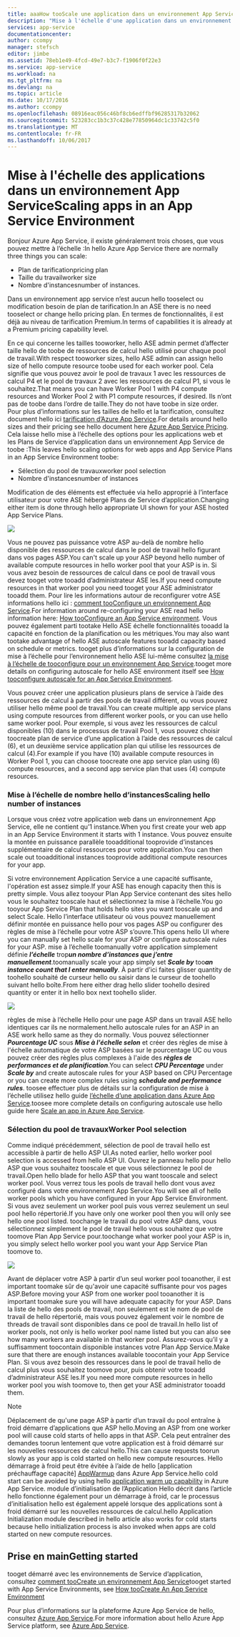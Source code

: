 ```yaml
---
title: aaaHow tooScale une application dans un environnement App Service
description: "Mise à l'échelle d'une application dans un environnement App Service"
services: app-service
documentationcenter: 
author: ccompy
manager: stefsch
editor: jimbe
ms.assetid: 78eb1e49-4fcd-49e7-b3c7-f1906f0f22e3
ms.service: app-service
ms.workload: na
ms.tgt_pltfrm: na
ms.devlang: na
ms.topic: article
ms.date: 10/17/2016
ms.author: ccompy
ms.openlocfilehash: 08916eac056c46bf8cb6edffbf96285317b32062
ms.sourcegitcommit: 523283cc1b3c37c428e77850964dc1c33742c5f0
ms.translationtype: MT
ms.contentlocale: fr-FR
ms.lasthandoff: 10/06/2017
---
```

# <a name="scaling-apps-in-an-app-service-environment"></a><span data-ttu-id="329fe-103">Mise à l'échelle des applications dans un environnement App Service</span><span class="sxs-lookup"><span data-stu-id="329fe-103">Scaling apps in an App Service Environment</span></span>
<span data-ttu-id="329fe-104">Bonjour Azure App Service, il existe généralement trois choses, que vous pouvez mettre à l’échelle :</span><span class="sxs-lookup"><span data-stu-id="329fe-104">In hello Azure App Service there are normally three things you can scale:</span></span>

* <span data-ttu-id="329fe-105">Plan de tarification</span><span class="sxs-lookup"><span data-stu-id="329fe-105">pricing plan</span></span>
* <span data-ttu-id="329fe-106">Taille du travail</span><span class="sxs-lookup"><span data-stu-id="329fe-106">worker size</span></span> 
* <span data-ttu-id="329fe-107">Nombre d'instances</span><span class="sxs-lookup"><span data-stu-id="329fe-107">number of instances.</span></span>

<span data-ttu-id="329fe-108">Dans un environnement app service n’est aucun hello tooselect ou modification besoin de plan de tarification.</span><span class="sxs-lookup"><span data-stu-id="329fe-108">In an ASE there is no need tooselect or change hello pricing plan.</span></span>  <span data-ttu-id="329fe-109">En termes de fonctionnalités, il est déjà au niveau de tarification Premium.</span><span class="sxs-lookup"><span data-stu-id="329fe-109">In terms of capabilities it is already at a Premium pricing capability level.</span></span>  

<span data-ttu-id="329fe-110">En ce qui concerne les tailles tooworker, hello ASE admin permet d’affecter taille hello de toobe de ressources de calcul hello utilisé pour chaque pool de travail.</span><span class="sxs-lookup"><span data-stu-id="329fe-110">With respect tooworker sizes, hello ASE admin can assign hello size of hello compute resource toobe used for each worker pool.</span></span>  <span data-ttu-id="329fe-111">Cela signifie que vous pouvez avoir le pool de travaux 1 avec les ressources de calcul P4 et le pool de travaux 2 avec les ressources de calcul P1, si vous le souhaitez.</span><span class="sxs-lookup"><span data-stu-id="329fe-111">That means you can have Worker Pool 1 with P4 compute resources and Worker Pool 2 with P1 compute resources, if desired.</span></span>  <span data-ttu-id="329fe-112">Ils n’ont pas de toobe dans l’ordre de taille.</span><span class="sxs-lookup"><span data-stu-id="329fe-112">They do not have toobe in size order.</span></span>  <span data-ttu-id="329fe-113">Pour plus d’informations sur les tailles de hello et la tarification, consultez document hello ici [tarification d’Azure App Service][AppServicePricing].</span><span class="sxs-lookup"><span data-stu-id="329fe-113">For details around hello sizes and their pricing see hello document here [Azure App Service Pricing][AppServicePricing].</span></span>  <span data-ttu-id="329fe-114">Cela laisse hello mise à l’échelle des options pour les applications web et les Plans de Service d’application dans un environnement App Service de toobe :</span><span class="sxs-lookup"><span data-stu-id="329fe-114">This leaves hello scaling options for web apps and App Service Plans in an App Service Environment toobe:</span></span>

* <span data-ttu-id="329fe-115">Sélection du pool de travaux</span><span class="sxs-lookup"><span data-stu-id="329fe-115">worker pool selection</span></span>
* <span data-ttu-id="329fe-116">Nombre d'instances</span><span class="sxs-lookup"><span data-stu-id="329fe-116">number of instances</span></span>

<span data-ttu-id="329fe-117">Modification de des éléments est effectuée via hello approprié à l’interface utilisateur pour votre ASE hébergé Plans de Service d’application.</span><span class="sxs-lookup"><span data-stu-id="329fe-117">Changing either item is done through hello appropriate UI shown for your ASE hosted App Service Plans.</span></span>  

![][1]

<span data-ttu-id="329fe-118">Vous ne pouvez pas puissance votre ASP au-delà de nombre hello disponible des ressources de calcul dans le pool de travail hello figurant dans vos pages ASP.</span><span class="sxs-lookup"><span data-stu-id="329fe-118">You can't scale up your ASP beyond hello number of available compute resources in hello worker pool that your ASP is in.</span></span>  <span data-ttu-id="329fe-119">Si vous avez besoin de ressources de calcul dans ce pool de travail vous devez tooget votre tooadd d’administrateur ASE les.</span><span class="sxs-lookup"><span data-stu-id="329fe-119">If you need compute resources in that worker pool you need tooget your ASE administrator tooadd them.</span></span>  <span data-ttu-id="329fe-120">Pour lire les informations autour de reconfigurer votre ASE informations hello ici : [comment tooConfigure un environnement App Service][HowtoConfigureASE].</span><span class="sxs-lookup"><span data-stu-id="329fe-120">For information around re-configuring your ASE read hello information here: [How tooConfigure an App Service environment][HowtoConfigureASE].</span></span>  <span data-ttu-id="329fe-121">Vous pouvez également parti tootake Hello ASE échelle fonctionnalités tooadd la capacité en fonction de la planification ou les métriques.</span><span class="sxs-lookup"><span data-stu-id="329fe-121">You may also want tootake advantage of hello ASE autoscale features tooadd capacity based on schedule or metrics.</span></span>  <span data-ttu-id="329fe-122">tooget plus d’informations sur la configuration de mise à l’échelle pour l’environnement hello ASE lui-même consultez [la mise à l’échelle de tooconfigure pour un environnement App Service][ASEAutoscale].</span><span class="sxs-lookup"><span data-stu-id="329fe-122">tooget more details on configuring autoscale for hello ASE environment itself see [How tooconfigure autoscale for an App Service Environment][ASEAutoscale].</span></span>

<span data-ttu-id="329fe-123">Vous pouvez créer une application plusieurs plans de service à l’aide des ressources de calcul à partir des pools de travail différent, ou vous pouvez utiliser hello même pool de travail.</span><span class="sxs-lookup"><span data-stu-id="329fe-123">You can create multiple app service plans using compute resources from different worker pools, or you can use hello same worker pool.</span></span>  <span data-ttu-id="329fe-124">Pour exemple, si vous avez les ressources de calcul disponibles (10) dans le processus de travail Pool 1, vous pouvez choisir toocreate plan de service d’une application à l’aide des ressources de calcul (6), et un deuxième service application plan qui utilise les ressources de calcul (4).</span><span class="sxs-lookup"><span data-stu-id="329fe-124">For example if you have (10) available compute resources in Worker Pool 1, you can choose toocreate one app service plan using (6) compute resources, and a second app service plan that uses (4) compute resources.</span></span>

### <a name="scaling-hello-number-of-instances"></a><span data-ttu-id="329fe-125">Mise à l’échelle de nombre hello d’instances</span><span class="sxs-lookup"><span data-stu-id="329fe-125">Scaling hello number of instances</span></span>
<span data-ttu-id="329fe-126">Lorsque vous créez votre application web dans un environnement App Service, elle ne contient qu’1 instance.</span><span class="sxs-lookup"><span data-stu-id="329fe-126">When you first create your web app in an App Service Environment it starts with 1 instance.</span></span>  <span data-ttu-id="329fe-127">Vous pouvez ensuite la montée en puissance parallèle tooadditional tooprovide d’instances supplémentaire de calcul ressources pour votre application.</span><span class="sxs-lookup"><span data-stu-id="329fe-127">You can then scale out tooadditional instances tooprovide additional compute resources for your app.</span></span>   

<span data-ttu-id="329fe-128">Si votre environnement Application Service a une capacité suffisante, l'opération est assez simple.</span><span class="sxs-lookup"><span data-stu-id="329fe-128">If your ASE has enough capacity then this is pretty simple.</span></span>  <span data-ttu-id="329fe-129">Vous allez tooyour Plan App Service contenant des sites hello vous le souhaitez tooscale haut et sélectionnez la mise à l’échelle.</span><span class="sxs-lookup"><span data-stu-id="329fe-129">You go tooyour App Service Plan that holds hello sites you want tooscale up and select Scale.</span></span>  <span data-ttu-id="329fe-130">Hello l’interface utilisateur où vous pouvez manuellement définir montée en puissance hello pour vos pages ASP ou configurer des règles de mise à l’échelle pour votre ASP s’ouvre.</span><span class="sxs-lookup"><span data-stu-id="329fe-130">This opens hello UI where you can manually set hello scale for your ASP or configure autoscale rules for your ASP.</span></span>  <span data-ttu-id="329fe-131">mise à l’échelle toomanually votre application simplement définie ***l’échelle*** trop***un nombre d’instances que j’entre manuellement***.</span><span class="sxs-lookup"><span data-stu-id="329fe-131">toomanually scale your app simply set ***Scale by*** too***an instance count that I enter manually***.</span></span>  <span data-ttu-id="329fe-132">À partir d’ici faites glisser quantity de toohello souhaité de curseur hello ou saisir dans le curseur de toohello suivant hello boîte.</span><span class="sxs-lookup"><span data-stu-id="329fe-132">From here either drag hello slider toohello desired quantity or enter it in hello box next toohello slider.</span></span>  

![][2] 

<span data-ttu-id="329fe-133">règles de mise à l’échelle Hello pour une page ASP dans un travail ASE hello identiques car ils ne normalement.</span><span class="sxs-lookup"><span data-stu-id="329fe-133">hello autoscale rules for an ASP in an ASE work hello same as they do normally.</span></span>  <span data-ttu-id="329fe-134">Vous pouvez sélectionner ***Pourcentage UC*** sous ***Mise à l'échelle selon*** et créer des règles de mise à l'échelle automatique de votre ASP basées sur le pourcentage UC ou vous pouvez créer des règles plus complexes à l'aide des ***règles de performances et de planification***.</span><span class="sxs-lookup"><span data-stu-id="329fe-134">You can select ***CPU Percentage*** under ***Scale by*** and create autoscale rules for your ASP based on CPU Percentage or you can create more complex rules using ***schedule and performance rules***.</span></span>  <span data-ttu-id="329fe-135">toosee effectuer plus de détails sur la configuration de mise à l’échelle utilisez hello guide [l’échelle d’une application dans Azure App Service][AppScale].</span><span class="sxs-lookup"><span data-stu-id="329fe-135">toosee more complete details on configuring autoscale use hello guide here [Scale an app in Azure App Service][AppScale].</span></span> 

### <a name="worker-pool-selection"></a><span data-ttu-id="329fe-136">Sélection du pool de travaux</span><span class="sxs-lookup"><span data-stu-id="329fe-136">Worker Pool selection</span></span>
<span data-ttu-id="329fe-137">Comme indiqué précédemment, sélection de pool de travail hello est accessible à partir de hello ASP UI.</span><span class="sxs-lookup"><span data-stu-id="329fe-137">As noted earlier, hello worker pool selection is accessed from hello ASP UI.</span></span>  <span data-ttu-id="329fe-138">Ouvrez le panneau hello pour hello ASP que vous souhaitez tooscale et que vous sélectionnez le pool de travail.</span><span class="sxs-lookup"><span data-stu-id="329fe-138">Open hello blade for hello ASP that you want tooscale and select worker pool.</span></span>  <span data-ttu-id="329fe-139">Vous verrez tous les pools de travail hello dont vous avez configuré dans votre environnement App Service.</span><span class="sxs-lookup"><span data-stu-id="329fe-139">You will see all of hello worker pools which you have configured in your App Service Environment.</span></span>  <span data-ttu-id="329fe-140">Si vous avez seulement un worker pool puis vous verrez seulement un seul pool hello répertorié.</span><span class="sxs-lookup"><span data-stu-id="329fe-140">If you have only one worker pool then you will only see hello one pool listed.</span></span>  <span data-ttu-id="329fe-141">toochange le travail du pool votre ASP dans, vous sélectionnez simplement le pool de travail hello vous souhaitez que votre toomove Plan App Service pour.</span><span class="sxs-lookup"><span data-stu-id="329fe-141">toochange what worker pool your ASP is in, you simply select hello worker pool you want your App Service Plan toomove to.</span></span>  

![][3]

<span data-ttu-id="329fe-142">Avant de déplacer votre ASP à partir d’un seul worker pool tooanother, il est important toomake sûr de qu'avoir une capacité suffisante pour vos pages ASP.</span><span class="sxs-lookup"><span data-stu-id="329fe-142">Before moving your ASP from one worker pool tooanother it is important toomake sure you will have adequate capacity for your ASP.</span></span>  <span data-ttu-id="329fe-143">Dans la liste de hello des pools de travail, non seulement est le nom de pool de travail de hello répertorié, mais vous pouvez également voir le nombre de threads de travail sont disponibles dans ce pool de travail.</span><span class="sxs-lookup"><span data-stu-id="329fe-143">In hello list of worker pools, not only is hello worker pool name listed but you can also see how many workers are available in that worker pool.</span></span>  <span data-ttu-id="329fe-144">Assurez-vous qu’il y a suffisamment toocontain disponible instances votre Plan App Service.</span><span class="sxs-lookup"><span data-stu-id="329fe-144">Make sure that there are enough instances available toocontain your App Service Plan.</span></span>  <span data-ttu-id="329fe-145">Si vous avez besoin des ressources dans le pool de travail hello de calcul plus vous souhaitez toomove pour, puis obtenir votre tooadd d’administrateur ASE les.</span><span class="sxs-lookup"><span data-stu-id="329fe-145">If you need more compute resources in hello worker pool you wish toomove to, then get your ASE administrator tooadd them.</span></span>  

> [!NOTE]
> <span data-ttu-id="329fe-146">Déplacement de qu'une page ASP à partir d’un travail du pool entraîne à froid démarre d’applications que ASP hello.</span><span class="sxs-lookup"><span data-stu-id="329fe-146">Moving an ASP from one worker pool will cause cold starts of hello apps in that ASP.</span></span>  <span data-ttu-id="329fe-147">Cela peut entraîner des demandes toorun lentement que votre application est à froid démarré sur les nouvelles ressources de calcul hello.</span><span class="sxs-lookup"><span data-stu-id="329fe-147">This can cause requests toorun slowly as your app is cold started on hello new compute resources.</span></span>  <span data-ttu-id="329fe-148">Hello démarrage à froid peut être évitée à l’aide de hello [application préchauffage capacité] [ AppWarmup] dans Azure App Service.</span><span class="sxs-lookup"><span data-stu-id="329fe-148">hello cold start can be avoided by using hello [application warm up capability][AppWarmup] in Azure App Service.</span></span>  <span data-ttu-id="329fe-149">module d’initialisation de l’Application Hello décrit dans l’article hello fonctionne également pour un démarrage à froid, car le processus d’initialisation hello est également appelé lorsque des applications sont à froid démarré sur les nouvelles ressources de calcul.</span><span class="sxs-lookup"><span data-stu-id="329fe-149">hello Application Initialization module described in hello article also works for cold starts because hello initialization process is also invoked when apps are cold started on new compute resources.</span></span> 
> 
> 

## <a name="getting-started"></a><span data-ttu-id="329fe-150">Prise en main</span><span class="sxs-lookup"><span data-stu-id="329fe-150">Getting started</span></span>
<span data-ttu-id="329fe-151">tooget démarré avec les environnements de Service d’application, consultez [comment tooCreate un environnement App Service][HowtoCreateASE]</span><span class="sxs-lookup"><span data-stu-id="329fe-151">tooget started with App Service Environments, see [How tooCreate An App Service Environment][HowtoCreateASE]</span></span>

<span data-ttu-id="329fe-152">Pour plus d’informations sur la plateforme Azure App Service de hello, consultez [Azure App Service][AzureAppService].</span><span class="sxs-lookup"><span data-stu-id="329fe-152">For more information about hello Azure App Service platform, see [Azure App Service][AzureAppService].</span></span>

<!--Image references-->
[1]: ./media/app-service-web-scale-a-web-app-in-an-app-service-environment/aseappscale-aspblade.png
[2]: ./media/app-service-web-scale-a-web-app-in-an-app-service-environment/aseappscale-manualscale.png
[3]: ./media/app-service-web-scale-a-web-app-in-an-app-service-environment/aseappscale-sizescale.png

<!--Links-->
[WhatisASE]: http://azure.microsoft.com/documentation/articles/app-service-app-service-environment-intro/
[ScaleWebapp]: http://azure.microsoft.com/documentation/articles/web-sites-scale/
[HowtoCreateASE]: http://azure.microsoft.com/documentation/articles/app-service-web-how-to-create-an-app-service-environment/
[HowtoConfigureASE]: http://azure.microsoft.com/documentation/articles/app-service-web-configure-an-app-service-environment/
[CreateWebappinASE]: http://azure.microsoft.com/documentation/articles/app-service-web-how-to-create-a-web-app-in-an-ase/
[Appserviceplans]: http://azure.microsoft.com/documentation/articles/azure-web-sites-web-hosting-plans-in-depth-overview/
[AppServicePricing]: http://azure.microsoft.com/pricing/details/app-service/ 
[AzureAppService]: http://azure.microsoft.com/documentation/articles/app-service-value-prop-what-is/
[ASEAutoscale]: http://azure.microsoft.com/documentation/articles/app-service-environment-auto-scale/
[AppScale]: http://azure.microsoft.com/documentation/articles/web-sites-scale/
[AppWarmup]: http://ruslany.net/2015/09/how-to-warm-up-azure-web-app-during-deployment-slots-swap/
